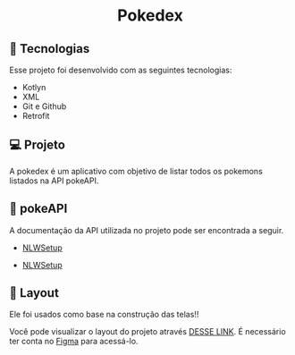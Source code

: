 <h1 align="center"> Pokedex </h1>

## 🚀 Tecnologias

Esse projeto foi desenvolvido com as seguintes tecnologias:

- Kotlyn
- XML
- Git e Github
- Retrofit

## 💻 Projeto

A pokedex é um aplicativo com objetivo de listar todos os pokemons listados na API pokeAPI.

## 📝 pokeAPI

A documentação da API utilizada no projeto pode ser encontrada a seguir.

- [NLWSetup](https://pokeapi.co/)


- [NLWSetup](https://maykbrito.github.io/libs/NLWSetup/documentation/NLWSetup.html)

## 🔖 Layout

Ele foi usados como base na construção das telas!!

Você pode visualizar o layout do projeto através [DESSE LINK](https://www.figma.com/file/kt8LG5LAyQr9Bx436DEN3t/Pokedex?node-id=0%3A1&t=vddYMSGvaWM3dgXV-0). É necessário ter conta no [Figma](https://figma.com) para acessá-lo.
